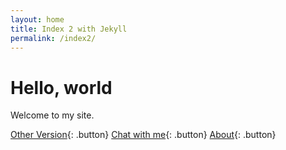```yaml
---
layout: home
title: Index 2 with Jekyll
permalink: /index2/
---
```


# Hello, world

Welcome to my site.

[Other Version](https://youropen.xyz/){: .button}
[Chat with me](https://youropen.xyz/jobchat/){: .button}
[About](https://about.youropen.xyz){: .button}
